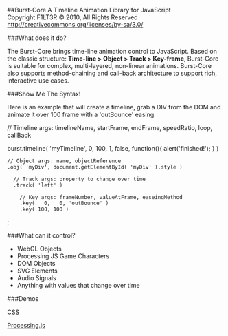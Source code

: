 ##Burst-Core
A Timeline Animation Library for JavaScript<br />
Copyright F1LT3R © 2010, All Rights Reserved<br />
http://creativecommons.org/licenses/by-sa/3.0/

###What does it do?

The Burst-Core brings time-line animation control to JavaScript. Based on the classic structure: **Time-line > Object > Track > Key-frame**, Burst-Core is suitable for complex, multi-layered, non-linear animations. Burst-Core also supports method-chaining and call-back architecture to support rich, interactive use cases.

###Show Me The Syntax!

Here is an example that will create a timeline, grab a DIV from the DOM and animate it over 100 frame with a 'outBounce' easing.

  // Timeline args: timelineName, startFrame, endFrame, speedRatio, loop, callBack
  
  burst.timeline( 'myTimeline', 0, 100, 1, false, function(){ alert('finished!'); } )

    // Object args: name, objectReference
    .obj( 'myDiv', document.getElementById( 'myDiv' ).style )
    
      // Track args: property to change over time
      .track( 'left' )

        // Key args: frameNumber, valueAtFrame, easeingMethod
        .key(   0,   0, 'outBounce' )
        .key( 100, 100 )
        
  ;

###What can it control?

- WebGL Objects
- Processing JS Game Characters
- DOM Objects
- SVG Elements
- Audio Signals
- Anything with values that change over time

###Demos

[CSS](http://code.bocoup.com/burst-core/examples/css-demo/)

[Processing.js](http://code.bocoup.com/burst-core/examples/processing-js/)
